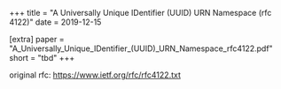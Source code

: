 +++
title = "A Universally Unique IDentifier (UUID) URN Namespace (rfc 4122)"
date = 2019-12-15

[extra]
paper = "A_Universally_Unique_IDentifier_(UUID)_URN_Namespace_rfc4122.pdf"
short = "tbd"
+++

original rfc: https://www.ietf.org/rfc/rfc4122.txt

